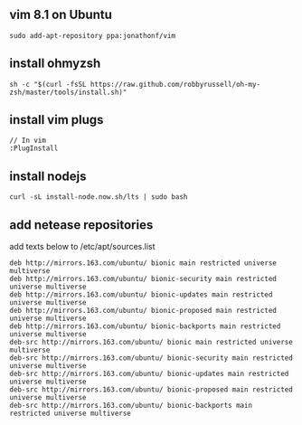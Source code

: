 ## vim 8.1 on Ubuntu
```
sudo add-apt-repository ppa:jonathonf/vim
```

## install ohmyzsh
```
sh -c "$(curl -fsSL https://raw.github.com/robbyrussell/oh-my-zsh/master/tools/install.sh)"
```

## install vim plugs
```
// In vim
:PlugInstall
```

## install nodejs
```
curl -sL install-node.now.sh/lts | sudo bash
```

## add netease repositories
add texts below to /etc/apt/sources.list
```
deb http://mirrors.163.com/ubuntu/ bionic main restricted universe multiverse
deb http://mirrors.163.com/ubuntu/ bionic-security main restricted universe multiverse
deb http://mirrors.163.com/ubuntu/ bionic-updates main restricted universe multiverse
deb http://mirrors.163.com/ubuntu/ bionic-proposed main restricted universe multiverse
deb http://mirrors.163.com/ubuntu/ bionic-backports main restricted universe multiverse
deb-src http://mirrors.163.com/ubuntu/ bionic main restricted universe multiverse
deb-src http://mirrors.163.com/ubuntu/ bionic-security main restricted universe multiverse
deb-src http://mirrors.163.com/ubuntu/ bionic-updates main restricted universe multiverse
deb-src http://mirrors.163.com/ubuntu/ bionic-proposed main restricted universe multiverse
deb-src http://mirrors.163.com/ubuntu/ bionic-backports main restricted universe multiverse
```

